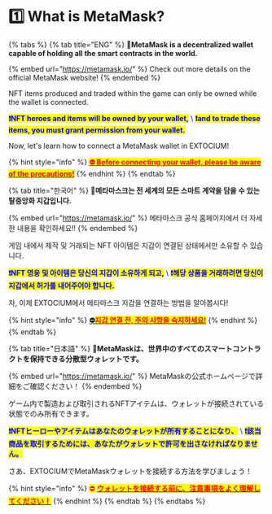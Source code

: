 # 1️⃣ What is MetaMask?

{% tabs %}
{% tab title="ENG" %}
🦊**MetaMask is a decentralized wallet capable of holding all the smart contracts in the world.**&#x20;

{% embed url="https://metamask.io/" %}
Check out more details on the official MetaMask website!
{% endembed %}

NFT items produced and traded within the game can only be owned while the wallet is connected.&#x20;

<mark style="color:blue;">**❗NFT heroes and items will be owned by your wallet,**</mark> \ <mark style="color:blue;">**❗and to trade these items, you must grant permission from your wallet.**</mark>&#x20;

Now, let's learn how to connect a MetaMask wallet in EXTOCIUM!

{% hint style="info" %}
[<mark style="color:red;">**⛔ Before connecting your wallet, please be aware of the precautions!**</mark>](precautions.md#eng)
{% endhint %}
{% endtab %}

{% tab title="한국어" %}
🦊**메타마스크는 전 세계의 모든 스마트 계약을 담을 수 있는 탈중앙화 지갑입니다.**&#x20;

{% embed url="https://metamask.io/" %}
메타마스크 공식 홈페이지에서 더 자세한 내용을 확인하세요!!
{% endembed %}

게임 내에서 제작 및 거래되는 NFT 아이템은 지갑이 연결된 상태에서만 소유할 수 있습니다.&#x20;

<mark style="color:blue;">**❗NFT 영웅 및 아이템은 당신의 지갑이 소유하게 되고,**</mark> \ <mark style="color:blue;">**❗해당 상품을 거래하려면 당신이 지갑에서 허가를 내어주어야 합니다.**</mark>&#x20;

자, 이제 EXTOCIUM에서 메타마스크 지갑을 연결하는 방법을 알아봅시다!

{% hint style="info" %}
[**⛔**<mark style="color:red;">**지갑 연결 전, 주의 사항을 숙지하세요!**</mark>](precautions.md#undefined-1)
{% endhint %}
{% endtab %}

{% tab title="日本語" %}
🦊**MetaMaskは、世界中のすべてのスマートコントラクトを保持できる分散型ウォレットです。**

{% embed url="https://metamask.io/" %}
MetaMaskの公式ホームページで詳細をご確認ください！
{% endembed %}

ゲーム内で製造および取引されるNFTアイテムは、ウォレットが接続されている状態でのみ所有できます。&#x20;

<mark style="color:blue;">**❗NFTヒーローやアイテムはあなたのウォレットが所有することになり、**</mark> \ <mark style="color:blue;">**❗該当商品を取引するためには、あなたがウォレットで許可を出さなければなりません。**</mark>&#x20;

さあ、EXTOCIUMでMetaMaskウォレットを接続する方法を学びましょう！

{% hint style="info" %}
<mark style="color:red;">⛔</mark> [<mark style="color:red;">**ウォレットを接続する前に、注意事項をよく理解してください！**</mark>](precautions.md#ri-ben-yu)
{% endhint %}
{% endtab %}
{% endtabs %}

